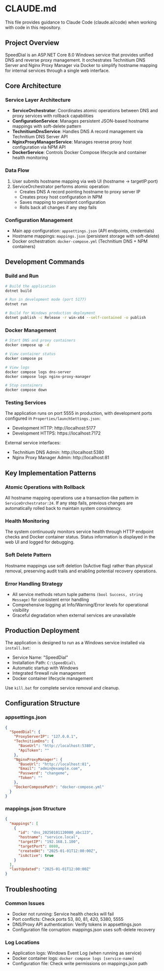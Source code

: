 # CLAUDE.md

This file provides guidance to Claude Code (claude.ai/code) when working with code in this repository.

## Project Overview

SpeedDial is an ASP.NET Core 8.0 Windows service that provides unified DNS and reverse proxy management. It orchestrates Technitium DNS Server and Nginx Proxy Manager via Docker to simplify hostname mapping for internal services through a single web interface.

## Core Architecture

### Service Layer Architecture
- **ServiceOrchestrator**: Coordinates atomic operations between DNS and proxy services with rollback capabilities
- **ConfigurationService**: Manages persistent JSON-based hostname mappings with soft-delete pattern
- **TechnitiumDnsService**: Handles DNS A record management via Technitium DNS Server API
- **NginxProxyManagerService**: Manages reverse proxy host configuration via NPM API
- **DockerService**: Controls Docker Compose lifecycle and container health monitoring

### Data Flow
1. User submits hostname mapping via web UI (hostname → targetIP:port)
2. ServiceOrchestrator performs atomic operation:
   - Creates DNS A record pointing hostname to proxy server IP
   - Creates proxy host configuration in NPM
   - Saves mapping to persistent configuration
   - Rolls back all changes if any step fails

### Configuration Management
- Main app configuration: `appsettings.json` (API endpoints, credentials)
- Hostname mappings: `mappings.json` (persistent storage with soft-delete)
- Docker orchestration: `docker-compose.yml` (Technitium DNS + NPM containers)

## Development Commands

### Build and Run
```bash
# Build the application
dotnet build

# Run in development mode (port 5177)
dotnet run

# Build for Windows production deployment
dotnet publish -c Release -r win-x64 --self-contained -o publish
```

### Docker Management
```bash
# Start DNS and proxy containers
docker compose up -d

# View container status
docker compose ps

# View logs
docker compose logs dns-server
docker compose logs nginx-proxy-manager

# Stop containers
docker compose down
```

### Testing Services
The application runs on port 5555 in production, with development ports configured in `Properties/launchSettings.json`:
- Development HTTP: http://localhost:5177
- Development HTTPS: https://localhost:7172

External service interfaces:
- Technitium DNS Admin: http://localhost:5380
- Nginx Proxy Manager Admin: http://localhost:81

## Key Implementation Patterns

### Atomic Operations with Rollback
All hostname mapping operations use a transaction-like pattern in `ServiceOrchestrator:24`. If any step fails, previous changes are automatically rolled back to maintain system consistency.

### Health Monitoring
The system continuously monitors service health through HTTP endpoint checks and Docker container status. Status information is displayed in the web UI and logged for debugging.

### Soft Delete Pattern
Hostname mappings use soft deletion (IsActive flag) rather than physical removal, preserving audit trails and enabling potential recovery operations.

### Error Handling Strategy
- All service methods return tuple patterns `(bool Success, string Message)` for consistent error handling
- Comprehensive logging at Info/Warning/Error levels for operational visibility
- Graceful degradation when external services are unavailable

## Production Deployment

The application is designed to run as a Windows service installed via `install.bat`:
- Service Name: "SpeedDial"
- Installation Path: `C:\SpeedDial\`
- Automatic startup with Windows
- Integrated firewall rule management
- Docker container lifecycle management

Use `kill.bat` for complete service removal and cleanup.

## Configuration Structure

### appsettings.json
```json
{
  "SpeedDial": {
    "ProxyServerIP": "127.0.0.1",
    "TechnitiumDns": {
      "BaseUrl": "http://localhost:5380",
      "ApiToken": ""
    },
    "NginxProxyManager": {
      "BaseUrl": "http://localhost:81",
      "Email": "admin@example.com",
      "Password": "changeme",
      "Token": ""
    },
    "DockerComposePath": "docker-compose.yml"
  }
}
```

### mappings.json Structure
```json
{
  "mappings": [
    {
      "id": "dns_20250101120000_abc123",
      "hostname": "service.local",
      "targetIP": "192.168.1.100",
      "targetPort": 8080,
      "createdAt": "2025-01-01T12:00:00Z",
      "isActive": true
    }
  ],
  "lastUpdated": "2025-01-01T12:00:00Z"
}
```

## Troubleshooting

### Common Issues
- Docker not running: Service health checks will fail
- Port conflicts: Check ports 53, 80, 81, 420, 5380, 5555
- DNS/Proxy API authentication: Verify tokens in appsettings.json
- Configuration file corruption: mappings.json uses soft-delete recovery

### Log Locations
- Application logs: Windows Event Log (when running as service)
- Docker container logs: `docker compose logs [service-name]`
- Configuration file: Check write permissions on mappings.json path
